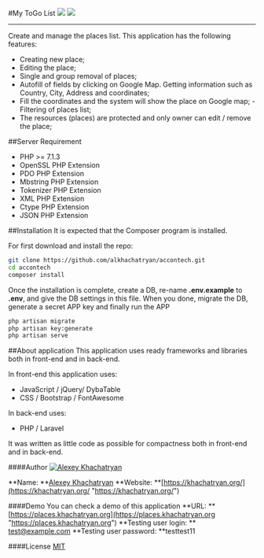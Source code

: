 #My ToGo List
[![](https://img.shields.io/badge/version-1.0.0-green.svg)](https://github.com/alkhachatryan/accontech/releases/tag/1.0.0) [![](https://img.shields.io/badge/license-MIT-green.svg)](https://github.com/alkhachatryan/accontech/blob/master/LICENSE)

------------

Create and manage the places list. This application has the following features:
- Creating new place;
- Editing the place;
- Single and group removal of places;
- Autofill of fields by clicking on Google Map. Getting information such as Country, City, Address and coordinates;
- Fill the coordinates and the system will show the place on Google map;
-Filtering of places list;
- The resources (places) are protected and only owner can edit / remove the place;

##Server Requirement
- PHP >= 7.1.3
- OpenSSL PHP Extension
- PDO PHP Extension
- Mbstring PHP Extension
- Tokenizer PHP Extension
- XML PHP Extension
- Ctype PHP Extension
- JSON PHP Extension

##Installation
It is expected that the Composer program is installed.

For first download and install the repo:
```bash
git clone https://github.com/alkhachatryan/accontech.git
cd accontech
composer install
```

Once the installation is complete, create a DB, re-name **.env.example** to **.env**, and give the DB settings in this file. When you done, migrate the DB,  generate a secret APP key and finally run the APP
```bash
php artisan migrate
php artisan key:generate
php artisan serve
```


##About application
This application uses ready frameworks and libraries both in front-end and in back-end. 

In front-end this application uses:
- JavaScript / jQuery/ DybaTable
- CSS / Bootstrap / FontAwesome

In back-end uses:
- PHP / Laravel

It was written as little code as possible for compactness both in front-end and in back-end.

####Author
[![Alexey Khachatryan](https://scontent.fevn1-1.fna.fbcdn.net/v/t1.0-1/p200x200/27072256_2114773238750938_3907997419089800418_n.png?oh=6b7f20e8b19a8ecb2ac0730757ae792d&oe=5B03669E "Alexey Khachatryan")](https://khachatryan.org/ "Alexey Khachatryan")

**Name: **[Alexey Khachatryan](https://github.com/alkhachatryan/ "Alexey Khachatryan")
**Website: **[https://khachatryan.org/](https://khachatryan.org/ "https://khachatryan.org/")


####Demo
You can check a demo of this application
**URL: ** [https://places.khachatryan.org](https://places.khachatryan.org "https://places.khachatryan.org")
**Testing user login: ** test@example.com
**Testing user password: **testtest11


####License
[MIT](https://github.com/alkhachatryan/accontech/blob/master/LICENSE "MIT")

